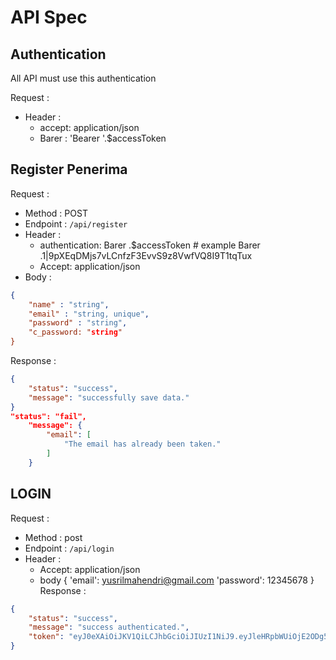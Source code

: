 # API Spec

## Authentication

All API must use this authentication

Request :
- Header :
    - accept: application/json
    - Barer : 'Bearer '.$accessToken

## Register Penerima

Request :
- Method : POST
- Endpoint : `/api/register`
- Header :
    - authentication: Barer .$accessToken # example Barer .1|9pXEqDMjs7vLCnfzF3EvvS9z8VwfVQ8I9T1tqTux
    - Accept: application/json
- Body :

```json 
{
    "name" : "string",
    "email" : "string, unique",
    "password" : "string",
    "c_password: "string"
}
```

Response :

```json
{
    "status": "success",
    "message": "successfully save data."
}
"status": "fail",
    "message": {
        "email": [
            "The email has already been taken."
        ]
    }
```

## LOGIN

Request :
- Method : post
- Endpoint : `/api/login`
- Header :
    - Accept: application/json
    - body
       {
            'email': yusrilmahendri@gmail.com
            'password': 12345678
       }
Response :

```json 
{
    "status": "success",
    "message": "success authenticated.",
    "token": "eyJ0eXAiOiJKV1QiLCJhbGciOiJIUzI1NiJ9.eyJleHRpbWUiOjE2ODg5OTE4MDAsImlkIjoxfQ.drj4yZmXNJS-mAv5BiNWwlnQDHqDF-9eV4lU8xOlOfA"
}
```
